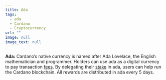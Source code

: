 ```yaml
---
title: Ada
tags:
  - ada
  - Cardano
  - Cryptocurrency
url: ""
image: null
image_text: null
---
```


**Ada:** Cardano’s native currency is named after Ada Lovelace, the English mathematician and programmer. Holders can use ada as a digital currency to pay transaction [fees](https://www.essentialcardano.io/glossary/fee). By delegating their [stake](https://www.essentialcardano.io/glossary/stake) in ada, users can help run the Cardano blockchain. All rewards are distributed in ada every 5 days.

